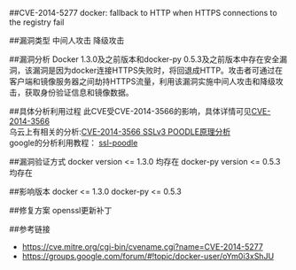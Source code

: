 ##CVE-2014-5277 docker: fallback to HTTP when HTTPS connections to the registry fail 


##漏洞类型
中间人攻击  降级攻击


##漏洞分析
Docker 1.3.0及之前版本和docker-py 0.5.3及之前版本中存在安全漏洞，该漏洞是因为docker连接HTTPS失败时，将回退成HTTP。攻击者可通过在客户端和镜像服务器之间劫持HTTPS流量，利用该漏洞实施中间人攻击和降级攻击，获取身份验证信息和镜像数据。


##具体分析利用过程
此CVE受CVE-2014-3566的影响，具体详情可见[CVE-2014-3566](http://cve.mitre.org/cgi-bin/cvename.cgi?name=CVE-2014-3566)  
乌云上有相关的分析:[CVE-2014-3566 SSLv3 POODLE原理分析](http://drops.wooyun.org/papers/3194)  
google的分析利用教程： [ssl-poodle](https://www.openssl.org/~bodo/ssl-poodle.pdf)



##漏洞验证方式
docker version  <= 1.3.0 均存在
docker-py version  <= 0.5.3 均存在



##影响版本
docker  <= 1.3.0 
docker-py <= 0.5.3 



##修复方案
openssl更新补丁

##参考链接
- https://cve.mitre.org/cgi-bin/cvename.cgi?name=CVE-2014-5277
- https://groups.google.com/forum/#!topic/docker-user/oYm0i3xShJU